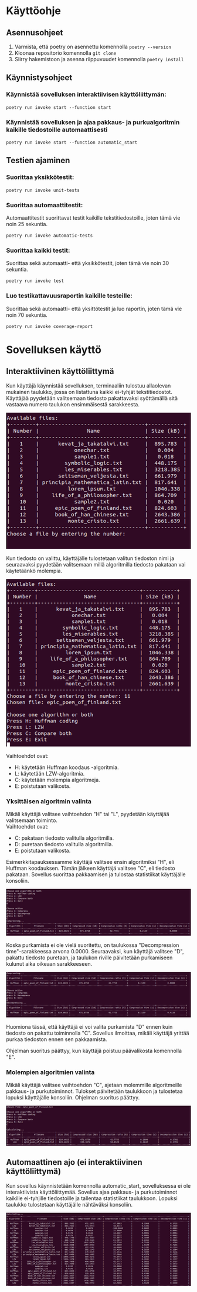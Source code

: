 # Käyttöohje

## Asennusohjeet
1. Varmista, että poetry on asennettu komennolla ```poetry --version```
2. Kloonaa repositorio komennolla ```git clone```
3. Siirry hakemistoon ja asenna riippuvuudet komennolla ```poetry install```

## Käynnistysohjeet 

### Käynnistää sovelluksen interaktiivisen käyttöliittymän:
```
poetry run invoke start --function start
```

### Käynnistää sovelluksen ja ajaa pakkaus- ja purkualgoritmin kaikille tiedostoille automaattisesti
```
poetry run invoke start --function automatic_start
```

## Testien ajaminen

### Suorittaa yksikkötestit:
```
poetry run invoke unit-tests
```

### Suorittaa automaattitestit:
Automaattitestit suorittavat testit kaikille tekstitiedostoille, joten tämä vie noin 25 sekuntia.
```
poetry run invoke automatic-tests
```

### Suorittaa kaikki testit:
Suorittaa sekä automaatti- että yksikkötestit, joten tämä vie noin 30 sekuntia.
```
poetry run invoke test
```

### Luo testikattavuusraportin kaikille testeille:
Suorittaa sekä automaatti- että yksittötestit ja luo raportin, joten tämä vie noin 70 sekuntia.
```
poetry run invoke coverage-report
```

# Sovelluksen käyttö

## Interaktiivinen käyttöliittymä

Kun käyttäjä käynnistää sovelluksen, terminaaliin tulostuu allaolevan mukainen taulukko, jossa on listattuna kaikki ei-tyhjät tekstitiedostot. Käyttäjää pyydetään valitsemaan tiedosto pakattavaksi syöttämällä sitä vastaava numero taulukon ensimmäisestä sarakkeesta.

![tiedoston valinta](https://github.com/xelmas/Tiralabra-pakkausalgoritmit/blob/main/documentation/images/choose_file.png)

Kun tiedosto on valittu, käyttäjälle tulostetaan valitun tiedoston nimi ja seuraavaksi pyydetään valitsemaan millä algoritmilla tiedosto pakataan vai käytetäänkö molempia. 

![algoritmin valinta](https://github.com/xelmas/Tiralabra-pakkausalgoritmit/blob/main/documentation/images/choose_algorithm.png)

Vaihtoehdot ovat:
- H: käytetään Huffman koodaus -algoritmia.
- L: käytetään LZW-algoritmia.
- C: käytetään molempia algoritmeja.
- E: poistutaan valikosta.

### Yksittäisen algoritmin valinta

Mikäli käyttäjä valitsee vaihtoehdon "H" tai "L", pyydetään käyttäjää valitsemaan toiminto. \
Vaihtoehdot ovat:
- C: pakataan tiedosto valitulla algoritmilla.
- D: puretaan tiedosto valitulla algoritmilla.
- E: poistutaan valikosta.

Esimerkkitapauksessamme käyttäjä valitsee ensin algoritmiksi "H", eli Huffman koodauksen. Tämän jälkeen käyttäjä valitsee "C", eli tiedosto pakataan. Sovellus suorittaa pakkaamisen ja tulostaa statistiikat käyttäjälle konsoliin.

![pakkaaminen](https://github.com/xelmas/Tiralabra-pakkausalgoritmit/blob/main/documentation/images/compressing_example.png)

Koska purkamista ei ole vielä suoritettu, on taulukossa "Decompression time"-sarakkeessa arvona 0.0000. Seuraavaksi, kun käyttäjä valitsee "D", pakattu tiedosto puretaan, ja taulukon riville päivitetään purkamiseen kulunut aika oikeaan sarakkeeseen.

![purkaminen](https://github.com/xelmas/Tiralabra-pakkausalgoritmit/blob/main/documentation/images/decompressing_example.png)

Huomiona tässä, että käyttäjä ei voi valita purkamista "D" ennen kuin tiedosto on pakattu toiminnolla "C". Sovellus ilmoittaa, mikäli käyttäjä yrittää purkaa tiedoston ennen sen pakkaamista. 

Ohjelman suoritus päättyy, kun käyttäjä poistuu päävalikosta komennolla "E".

### Molempien algoritmien valinta

Mikäli käyttäjä valitsee vaihtoehdon "C", ajetaan molemmille algoritmeille pakkaus- ja purkutoiminnot. Tulokset päivitetään taulukkoon ja tulostetaa lopuksi käyttäjälle konsoliin. Ohjelman suoritus päättyy.

![vertailu](https://github.com/xelmas/Tiralabra-pakkausalgoritmit/blob/main/documentation/images/compare_example.png)

## Automaattinen ajo (ei interaktiivinen käyttöliittymä)

Kun sovellus käynnistetään komennolla automatic_start, sovelluksessa ei ole interaktiivista käyttöliittymää. Sovellus ajaa pakkaus- ja purkutoiminnot kaikille ei-tyhjille tiedostoille ja tallentaa statistiikat taulukkoon. Lopuksi taulukko tulostetaan käyttäjälle nähtäväksi konsoliin.

![vertailu](https://github.com/xelmas/Tiralabra-pakkausalgoritmit/blob/main/documentation/images/automatic_example.png)

